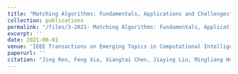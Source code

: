```yaml
---
title: "Matching Algorithms: Fundamentals, Applications and Challenges"
collection: publications
permalink: "/files/3-2021- Matching Algorithms: Fundamentals, Applications and Challenges.pdf"
excerpt: ''
date: 2021-06-01
venue: 'IEEE Transactions on Emerging Topics in Computational Intelligence'
paperurl: ''
citation: "Jing Ren, Feng Xia, Xiangtai Chen, Jiaying Liu, Mingliang Hou, Ahsan Shehzad, Nargiz Sultanova, and Xiangjie Kong. Matching Algorithms: Fundamentals, Applications and Challenges, <i>IEEE Transactions on Emerging Topics in Computational Intelligence</i>, vol. 5, no. 3, pp. 332-350, June 2021. "
---
```

